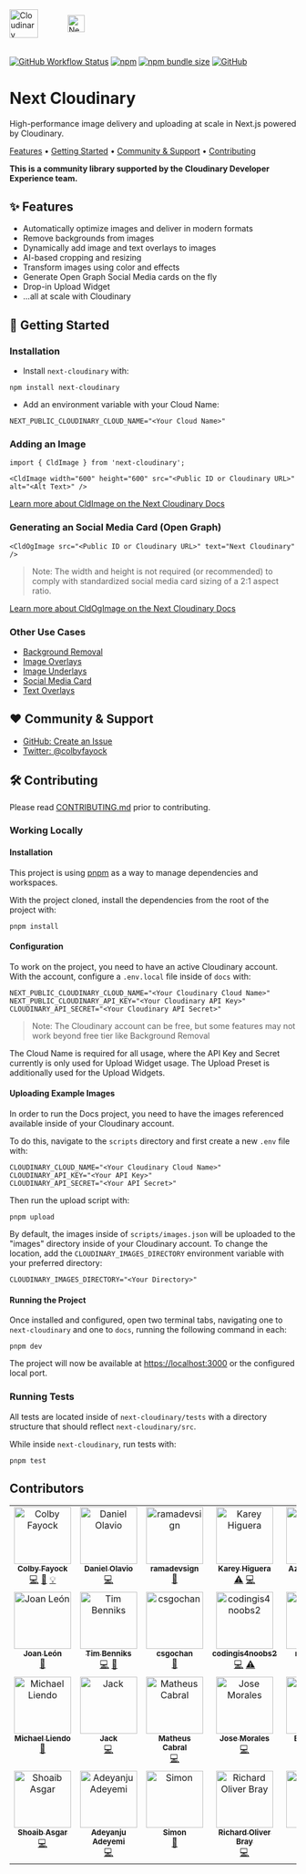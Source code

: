 <picture>
  <source media="(prefers-color-scheme: dark)" srcset="https://user-images.githubusercontent.com/62209650/196528621-b68e9e10-7e55-4c7d-9177-904cadbb4296.png" align="center" height=50>
  <source media="(prefers-color-scheme: light)" srcset="https://user-images.githubusercontent.com/62209650/196528761-a815025a-271a-4d8e-ac7e-cea833728bf9.png" align="center" height=50>
  <img alt="Cloudinary" src="https://user-images.githubusercontent.com/62209650/196528761-a815025a-271a-4d8e-ac7e-cea833728bf9.png" align="center" height=30>
</picture>
&ensp;&ensp;
<picture style="padding: 30px">
  <source media="(prefers-color-scheme: dark)" srcset="https://user-images.githubusercontent.com/62209650/196529551-917766a7-6d73-4a0b-9f80-db31ac62358f.png" align="center" height=30>
  <source media="(prefers-color-scheme: light)" srcset="https://user-images.githubusercontent.com/62209650/196529695-8c260b0b-b5e6-44ae-bf71-db3c28534b20.png" align="center" height=30>
  <img alt="Nextjs" src="https://user-images.githubusercontent.com/62209650/196529695-8c260b0b-b5e6-44ae-bf71-db3c28534b20.png" align="center" height=30>
</picture>

######

<a href="https://github.com/cloudinary-community/next-cloudinary/actions/workflows/test_and_release.yml"><img alt="GitHub Workflow Status" src="https://img.shields.io/github/actions/workflow/status/cloudinary-community/next-cloudinary/test_and_release.yml?branch=main&label=Test%20%26%20Release&style=flat-square"></a> <a href="https://www.npmjs.com/package/next-cloudinary"><img alt="npm" src="https://img.shields.io/npm/v/next-cloudinary?style=flat-square"></a> <a href="https://bundlephobia.com/package/next-cloudinary"><img alt="npm bundle size" src="https://img.shields.io/bundlephobia/min/next-cloudinary?style=flat-square&label=Minified%20Size"></a> <a href="https://github.com/cloudinary-community/next-cloudinary/blob/main/LICENSE"><img alt="GitHub" src="https://img.shields.io/github/license/cloudinary-community/next-cloudinary?label=License&style=flat-square"></a>


# Next Cloudinary

High-performance image delivery and uploading at scale in Next.js powered by Cloudinary.

<a href="#-features">Features</a> • <a href="#-getting-started">Getting Started</a> • <a href="#%EF%B8%8F-community--support">Community & Support</a> • <a href="#-contributing">Contributing</a>

**This is a community library supported by the Cloudinary Developer Experience team.**

## ✨ Features

* Automatically optimize images and deliver in modern formats
* Remove backgrounds from images
* Dynamically add image and text overlays to images
* AI-based cropping and resizing
* Transform images using color and effects
* Generate Open Graph Social Media cards on the fly
* Drop-in Upload Widget
* ...all at scale with Cloudinary


## 🚀 Getting Started

### Installation

* Install `next-cloudinary` with:

```
npm install next-cloudinary
```

* Add an environment variable with your Cloud Name:
```
NEXT_PUBLIC_CLOUDINARY_CLOUD_NAME="<Your Cloud Name>"
```

### Adding an Image

```
import { CldImage } from 'next-cloudinary';

<CldImage width="600" height="600" src="<Public ID or Cloudinary URL>" alt="<Alt Text>" />
```

[Learn more about CldImage on the Next Cloudinary Docs](https://next.cloudinary.dev/cldimage/basic-usage)

### Generating an Social Media Card (Open Graph)

```
<CldOgImage src="<Public ID or Cloudinary URL>" text="Next Cloudinary" />
```

> Note: The width and height is not required (or recommended) to comply with standardized social media card sizing of a 2:1 aspect ratio.

[Learn more about CldOgImage on the Next Cloudinary Docs](https://next.cloudinary.dev/cldogimage/basic-usage)

### Other Use Cases

* [Background Removal](https://next.cloudinary.dev/guides/background-removal)
* [Image Overlays](https://next.cloudinary.dev/guides/image-overlays)
* [Image Underlays](https://next.cloudinary.dev/guides/image-underlays)
* [Social Media Card](https://next.cloudinary.dev/guides/social-media-card)
* [Text Overlays](https://next.cloudinary.dev/guides/text-overlays)

## ❤️ Community & Support

* [GitHub: Create an Issue](https://github.com/cloudinary-community/next-cloudinary/issues)
* [Twitter: @colbyfayock](https://twitter.com/colbyfayock)

## 🛠 Contributing

Please read [CONTRIBUTING.md](https://github.com/cloudinary-community/next-cloudinary/blob/main/CONTRIBUTING.md) prior to contributing.

### Working Locally

#### Installation

This project is using [pnpm](https://pnpm.io/) as a way to manage dependencies and workspaces.

With the project cloned, install the dependencies from the root of the project with:

```
pnpm install
```

#### Configuration

To work on the project, you need to have an active Cloudinary account. With the account, configure a `.env.local` file inside of `docs` with:

```
NEXT_PUBLIC_CLOUDINARY_CLOUD_NAME="<Your Cloudinary Cloud Name>"
NEXT_PUBLIC_CLOUDINARY_API_KEY="<Your Cloudinary API Key>"
CLOUDINARY_API_SECRET="<Your Cloudinary API Secret>"
```

> Note: The Cloudinary account can be free, but some features may not work beyond free tier like Background Removal

The Cloud Name is required for all usage, where the API Key and Secret currently is only used for Upload Widget usage. The Upload Preset is additionally used for the Upload Widgets.

#### Uploading Example Images

In order to run the Docs project, you need to have the images referenced available inside of your Cloudinary account.

To do this, navigate to the `scripts` directory and first create a new `.env` file with:

```
CLOUDINARY_CLOUD_NAME="<Your Cloudinary Cloud Name>"
CLOUDINARY_API_KEY="<Your API Key>"
CLOUDINARY_API_SECRET="<Your API Secret>"
```

Then run the upload script with:

```
pnpm upload
```

By default, the images inside of `scripts/images.json` will be uploaded to the "images" directory inside of your Cloudinary account. To change the location, add the `CLOUDINARY_IMAGES_DIRECTORY` environment variable with your preferred directory:

```
CLOUDINARY_IMAGES_DIRECTORY="<Your Directory>"
```

#### Running the Project

Once installed and configured, open two terminal tabs, navigating one to `next-cloudinary` and one to `docs`, running the following command in each:

```
pnpm dev
```

The project will now be available at <https://localhost:3000> or the configured local port.

### Running Tests

All tests are located inside of `next-cloudinary/tests` with a directory structure that should reflect `next-cloudinary/src`.

While inside `next-cloudinary`, run tests with:

```
pnpm test
```

## Contributors

<!-- ALL-CONTRIBUTORS-LIST:START - Do not remove or modify this section -->
<!-- prettier-ignore-start -->
<!-- markdownlint-disable -->
<table>
  <tbody>
    <tr>
      <td align="center" valign="top" width="14.28%"><a href="https://colbyfayock.com/newsletter"><img src="https://avatars.githubusercontent.com/u/1045274?v=4?s=100" width="100px;" alt="Colby Fayock"/><br /><sub><b>Colby Fayock</b></sub></a><br /><a href="https://github.com/cloudinary-community/next-cloudinary/commits?author=colbyfayock" title="Code">💻</a> <a href="https://github.com/cloudinary-community/next-cloudinary/commits?author=colbyfayock" title="Documentation">📖</a> <a href="#example-colbyfayock" title="Examples">💡</a></td>
      <td align="center" valign="top" width="14.28%"><a href="https://github.com/danielolaviobr"><img src="https://avatars.githubusercontent.com/u/64712584?v=4?s=100" width="100px;" alt="Daniel Olavio"/><br /><sub><b>Daniel Olavio</b></sub></a><br /><a href="https://github.com/cloudinary-community/next-cloudinary/commits?author=danielolaviobr" title="Code">💻</a></td>
      <td align="center" valign="top" width="14.28%"><a href="http://www.ramadevsign.com"><img src="https://avatars.githubusercontent.com/u/50571688?v=4?s=100" width="100px;" alt="ramadevsign"/><br /><sub><b>ramadevsign</b></sub></a><br /><a href="#tool-orama254" title="Tools">🔧</a></td>
      <td align="center" valign="top" width="14.28%"><a href="https://kbravh.dev"><img src="https://avatars.githubusercontent.com/u/30562119?v=4?s=100" width="100px;" alt="Karey Higuera"/><br /><sub><b>Karey Higuera</b></sub></a><br /><a href="https://github.com/cloudinary-community/next-cloudinary/commits?author=kbravh" title="Tests">⚠️</a> <a href="https://github.com/cloudinary-community/next-cloudinary/commits?author=kbravh" title="Code">💻</a></td>
      <td align="center" valign="top" width="14.28%"><a href="https://github.com/Azanul"><img src="https://avatars.githubusercontent.com/u/42029519?v=4?s=100" width="100px;" alt="Azanul Haque"/><br /><sub><b>Azanul Haque</b></sub></a><br /><a href="#tool-Azanul" title="Tools">🔧</a></td>
      <td align="center" valign="top" width="14.28%"><a href="https://github.com/3t8"><img src="https://avatars.githubusercontent.com/u/62209650?v=4?s=100" width="100px;" alt="3t8"/><br /><sub><b>3t8</b></sub></a><br /><a href="https://github.com/cloudinary-community/next-cloudinary/commits?author=3t8" title="Documentation">📖</a></td>
      <td align="center" valign="top" width="14.28%"><a href="https://github.com/agbanusi"><img src="https://avatars.githubusercontent.com/u/53221092?v=4?s=100" width="100px;" alt="John Agbanusi"/><br /><sub><b>John Agbanusi</b></sub></a><br /><a href="https://github.com/cloudinary-community/next-cloudinary/commits?author=agbanusi" title="Code">💻</a> <a href="https://github.com/cloudinary-community/next-cloudinary/commits?author=agbanusi" title="Documentation">📖</a></td>
    </tr>
    <tr>
      <td align="center" valign="top" width="14.28%"><a href="http://joanleon.dev"><img src="https://avatars.githubusercontent.com/u/1307927?v=4?s=100" width="100px;" alt="Joan León"/><br /><sub><b>Joan León</b></sub></a><br /><a href="https://github.com/cloudinary-community/next-cloudinary/commits?author=nucliweb" title="Documentation">📖</a></td>
      <td align="center" valign="top" width="14.28%"><a href="http://www.timbenniks.dev"><img src="https://avatars.githubusercontent.com/u/121096?v=4?s=100" width="100px;" alt="Tim Benniks"/><br /><sub><b>Tim Benniks</b></sub></a><br /><a href="https://github.com/cloudinary-community/next-cloudinary/commits?author=timbenniks" title="Code">💻</a> <a href="https://github.com/cloudinary-community/next-cloudinary/commits?author=timbenniks" title="Documentation">📖</a></td>
      <td align="center" valign="top" width="14.28%"><a href="https://github.com/csgochan"><img src="https://avatars.githubusercontent.com/u/116420257?v=4?s=100" width="100px;" alt="csgochan"/><br /><sub><b>csgochan</b></sub></a><br /><a href="https://github.com/cloudinary-community/next-cloudinary/commits?author=csgochan" title="Documentation">📖</a></td>
      <td align="center" valign="top" width="14.28%"><a href="https://github.com/codingis4noobs2"><img src="https://avatars.githubusercontent.com/u/87560178?v=4?s=100" width="100px;" alt="codingis4noobs2"/><br /><sub><b>codingis4noobs2</b></sub></a><br /><a href="https://github.com/cloudinary-community/next-cloudinary/commits?author=codingis4noobs2" title="Code">💻</a> <a href="https://github.com/cloudinary-community/next-cloudinary/commits?author=codingis4noobs2" title="Tests">⚠️</a></td>
      <td align="center" valign="top" width="14.28%"><a href="https://github.com/michizhou"><img src="https://avatars.githubusercontent.com/u/33012425?v=4?s=100" width="100px;" alt="michizhou"/><br /><sub><b>michizhou</b></sub></a><br /><a href="https://github.com/cloudinary-community/next-cloudinary/commits?author=michizhou" title="Code">💻</a></td>
      <td align="center" valign="top" width="14.28%"><a href="https://leeconlin.co.uk"><img src="https://avatars.githubusercontent.com/u/1023581?v=4?s=100" width="100px;" alt="Lee Conlin"/><br /><sub><b>Lee Conlin</b></sub></a><br /><a href="https://github.com/cloudinary-community/next-cloudinary/commits?author=hades200082" title="Code">💻</a></td>
      <td align="center" valign="top" width="14.28%"><a href="https://wannabe-polyglot.com"><img src="https://avatars.githubusercontent.com/u/1134611?v=4?s=100" width="100px;" alt="Ryan Smith"/><br /><sub><b>Ryan Smith</b></sub></a><br /><a href="https://github.com/cloudinary-community/next-cloudinary/commits?author=tanzoniteblack" title="Code">💻</a></td>
    </tr>
    <tr>
      <td align="center" valign="top" width="14.28%"><a href="https://github.com/mtliendo"><img src="https://avatars.githubusercontent.com/u/5106417?v=4?s=100" width="100px;" alt="Michael Liendo"/><br /><sub><b>Michael Liendo</b></sub></a><br /><a href="https://github.com/cloudinary-community/next-cloudinary/commits?author=mtliendo" title="Documentation">📖</a></td>
      <td align="center" valign="top" width="14.28%"><a href="https://github.com/jackblatch"><img src="https://avatars.githubusercontent.com/u/98260549?v=4?s=100" width="100px;" alt="Jack"/><br /><sub><b>Jack</b></sub></a><br /><a href="https://github.com/cloudinary-community/next-cloudinary/commits?author=jackblatch" title="Code">💻</a></td>
      <td align="center" valign="top" width="14.28%"><a href="https://github.com/mcgois"><img src="https://avatars.githubusercontent.com/u/1241779?v=4?s=100" width="100px;" alt="Matheus Cabral"/><br /><sub><b>Matheus Cabral</b></sub></a><br /><a href="https://github.com/cloudinary-community/next-cloudinary/commits?author=mcgois" title="Code">💻</a></td>
      <td align="center" valign="top" width="14.28%"><a href="https://github.com/Elegidoadedo"><img src="https://avatars.githubusercontent.com/u/26023012?v=4?s=100" width="100px;" alt="Jose Morales"/><br /><sub><b>Jose Morales</b></sub></a><br /><a href="https://github.com/cloudinary-community/next-cloudinary/commits?author=Elegidoadedo" title="Code">💻</a></td>
      <td align="center" valign="top" width="14.28%"><a href="https://www.linkedin.com/in/ericpfister55/"><img src="https://avatars.githubusercontent.com/u/9849849?v=4?s=100" width="100px;" alt="Eric Pfister"/><br /><sub><b>Eric Pfister</b></sub></a><br /><a href="https://github.com/cloudinary-community/next-cloudinary/commits?author=PfisterFactor" title="Code">💻</a></td>
      <td align="center" valign="top" width="14.28%"><a href="https://github.com/JoshuaRotimi"><img src="https://avatars.githubusercontent.com/u/62189959?v=4?s=100" width="100px;" alt="Joshua Olorunnipa"/><br /><sub><b>Joshua Olorunnipa</b></sub></a><br /><a href="https://github.com/cloudinary-community/next-cloudinary/commits?author=JoshuaRotimi" title="Code">💻</a></td>
      <td align="center" valign="top" width="14.28%"><a href="http://harindra.netlify.app"><img src="https://avatars.githubusercontent.com/u/92938055?v=4?s=100" width="100px;" alt="Hari"/><br /><sub><b>Hari</b></sub></a><br /><a href="https://github.com/cloudinary-community/next-cloudinary/commits?author=NateNear" title="Documentation">📖</a></td>
    </tr>
    <tr>
      <td align="center" valign="top" width="14.28%"><a href="https://msk4862.github.io"><img src="https://avatars.githubusercontent.com/u/24875366?v=4?s=100" width="100px;" alt="Shoaib Asgar"/><br /><sub><b>Shoaib Asgar</b></sub></a><br /><a href="https://github.com/cloudinary-community/next-cloudinary/commits?author=msk4862" title="Code">💻</a></td>
      <td align="center" valign="top" width="14.28%"><a href="https://dev-yemi.vercel.app/"><img src="https://avatars.githubusercontent.com/u/68167320?v=4?s=100" width="100px;" alt="Adeyanju Adeyemi"/><br /><sub><b>Adeyanju Adeyemi</b></sub></a><br /><a href="https://github.com/cloudinary-community/next-cloudinary/commits?author=DevYemi" title="Code">💻</a></td>
      <td align="center" valign="top" width="14.28%"><a href="http://www.simonbukin.com"><img src="https://avatars.githubusercontent.com/u/8992420?v=4?s=100" width="100px;" alt="Simon"/><br /><sub><b>Simon</b></sub></a><br /><a href="https://github.com/cloudinary-community/next-cloudinary/commits?author=simonbukin" title="Documentation">📖</a></td>
      <td align="center" valign="top" width="14.28%"><a href="https://robray.dev/"><img src="https://avatars.githubusercontent.com/u/1377253?v=4?s=100" width="100px;" alt="Richard Oliver Bray"/><br /><sub><b>Richard Oliver Bray</b></sub></a><br /><a href="https://github.com/cloudinary-community/next-cloudinary/commits?author=RichardBray" title="Code">💻</a></td>
      <td align="center" valign="top" width="14.28%"><a href="https://github.com/zecka"><img src="https://avatars.githubusercontent.com/u/18116930?v=4?s=100" width="100px;" alt="zecka"/><br /><sub><b>zecka</b></sub></a><br /><a href="https://github.com/cloudinary-community/next-cloudinary/commits?author=zecka" title="Code">💻</a></td>
      <td align="center" valign="top" width="14.28%"><a href="https://github.com/HarshitVashisht11"><img src="https://avatars.githubusercontent.com/u/120767685?v=4?s=100" width="100px;" alt="Harshit Vashisht"/><br /><sub><b>Harshit Vashisht</b></sub></a><br /><a href="https://github.com/cloudinary-community/next-cloudinary/commits?author=HarshitVashisht11" title="Documentation">📖</a></td>
      <td align="center" valign="top" width="14.28%"><a href="http://sahil9001.github.io"><img src="https://avatars.githubusercontent.com/u/32628578?v=4?s=100" width="100px;" alt="Sahil Silare"/><br /><sub><b>Sahil Silare</b></sub></a><br /><a href="https://github.com/cloudinary-community/next-cloudinary/commits?author=sahil9001" title="Code">💻</a></td>
    </tr>
  </tbody>
</table>

<!-- markdownlint-restore -->
<!-- prettier-ignore-end -->

<!-- ALL-CONTRIBUTORS-LIST:END -->
